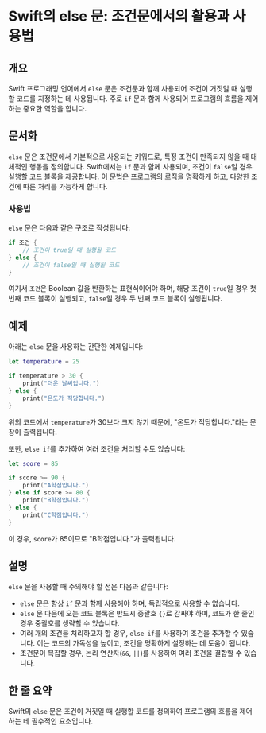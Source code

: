 <!--
Meta Description: # Swift의 else 문: 조건문에서의 활용과 사용법 ## 개요 Swift 프로그래밍 언어에서 `else` 문은 조건문과 함께 사용되어 조건이 거짓일 때 실행할 코드를 지정하는 데 사용됩니다. 주로 `if` 문과 함께 사용되어 프로그램의 흐름을 제어하는 중요한 역할...
Meta Keywords: else, 조건이, print, 조건을, swift
-->

# Swift의 else 문: 조건문에서의 활용과 사용법

## 개요
Swift 프로그래밍 언어에서 `else` 문은 조건문과 함께 사용되어 조건이 거짓일 때 실행할 코드를 지정하는 데 사용됩니다. 주로 `if` 문과 함께 사용되어 프로그램의 흐름을 제어하는 중요한 역할을 합니다.

## 문서화
`else` 문은 조건문에서 기본적으로 사용되는 키워드로, 특정 조건이 만족되지 않을 때 대체적인 행동을 정의합니다. Swift에서는 `if` 문과 함께 사용되며, 조건이 `false`일 경우 실행할 코드 블록을 제공합니다. 이 문법은 프로그램의 로직을 명확하게 하고, 다양한 조건에 따른 처리를 가능하게 합니다.

### 사용법
`else` 문은 다음과 같은 구조로 작성됩니다:

```swift
if 조건 {
    // 조건이 true일 때 실행될 코드
} else {
    // 조건이 false일 때 실행될 코드
}
```

여기서 `조건`은 Boolean 값을 반환하는 표현식이어야 하며, 해당 조건이 `true`일 경우 첫 번째 코드 블록이 실행되고, `false`일 경우 두 번째 코드 블록이 실행됩니다.

## 예제
아래는 `else` 문을 사용하는 간단한 예제입니다:

```swift
let temperature = 25

if temperature > 30 {
    print("더운 날씨입니다.")
} else {
    print("온도가 적당합니다.")
}
```
위의 코드에서 `temperature`가 30보다 크지 않기 때문에, "온도가 적당합니다."라는 문장이 출력됩니다.

또한, `else if`를 추가하여 여러 조건을 처리할 수도 있습니다:

```swift
let score = 85

if score >= 90 {
    print("A학점입니다.")
} else if score >= 80 {
    print("B학점입니다.")
} else {
    print("C학점입니다.")
}
```
이 경우, `score`가 85이므로 "B학점입니다."가 출력됩니다.

## 설명
`else` 문을 사용할 때 주의해야 할 점은 다음과 같습니다:

- `else` 문은 항상 `if` 문과 함께 사용해야 하며, 독립적으로 사용할 수 없습니다.
- `else` 문 다음에 오는 코드 블록은 반드시 중괄호 `{}`로 감싸야 하며, 코드가 한 줄인 경우 중괄호를 생략할 수 있습니다.
- 여러 개의 조건을 처리하고자 할 경우, `else if`를 사용하여 조건을 추가할 수 있습니다. 이는 코드의 가독성을 높이고, 조건을 명확하게 설정하는 데 도움이 됩니다.
- 조건문이 복잡할 경우, 논리 연산자(`&&`, `||`)를 사용하여 여러 조건을 결합할 수 있습니다.

## 한 줄 요약
Swift의 `else` 문은 조건이 거짓일 때 실행할 코드를 정의하여 프로그램의 흐름을 제어하는 데 필수적인 요소입니다.